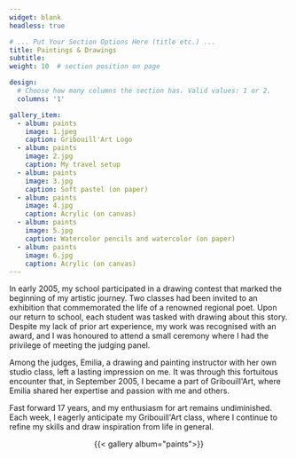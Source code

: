 ```yaml
---
widget: blank
headless: true

# ... Put Your Section Options Here (title etc.) ...
title: Paintings & Drawings
subtitle:
weight: 10  # section position on page

design:
  # Choose how many columns the section has. Valid values: 1 or 2.
  columns: '1'

gallery_item:
  - album: paints
    image: 1.jpeg
    caption: Gribouill'Art Logo
  - album: paints
    image: 2.jpg
    caption: My travel setup
  - album: paints
    image: 3.jpg
    caption: Soft pastel (on paper)
  - album: paints
    image: 4.jpg
    caption: Acrylic (on canvas)
  - album: paints
    image: 5.jpg
    caption: Watercolor pencils and watercolor (on paper)
  - album: paints
    image: 6.jpg
    caption: Acrylic (on canvas)
---
```


In early 2005, my school participated in a drawing contest that marked the beginning of my artistic journey. Two classes had been invited to an exhibition that commemorated the life of a renowned regional poet. Upon our return to school, each student was tasked with drawing about this story. Despite my lack of prior art experience, my work was recognised with an award, and I was honoured to attend a small ceremony where I had the privilege of meeting the judging panel.

Among the judges, Emilia, a drawing and painting instructor with her own studio class, left a lasting impression on me. It was through this fortuitous encounter that, in September 2005, I became a part of Gribouill'Art, where Emilia shared her expertise and passion with me and others.

Fast forward 17 years, and my enthusiasm for art remains undiminished. Each week, I eagerly anticipate my Gribouill'Art class, where I continue to refine my skills and draw inspiration from life in general.

<center>{{< gallery album="paints">}}
